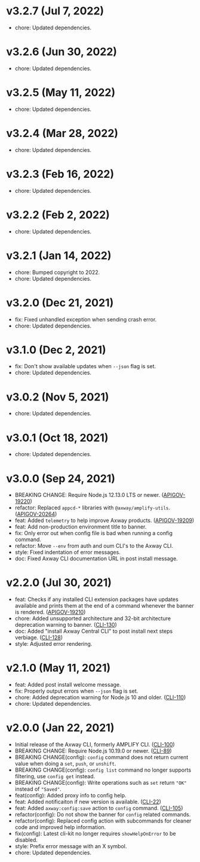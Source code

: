 # v3.2.7 (Jul 7, 2022)

- chore: Updated dependencies.

# v3.2.6 (Jun 30, 2022)

- chore: Updated dependencies.

# v3.2.5 (May 11, 2022)

- chore: Updated dependencies.

# v3.2.4 (Mar 28, 2022)

- chore: Updated dependencies.

# v3.2.3 (Feb 16, 2022)

- chore: Updated dependencies.

# v3.2.2 (Feb 2, 2022)

- chore: Updated dependencies.

# v3.2.1 (Jan 14, 2022)

- chore: Bumped copyright to 2022.
- chore: Updated dependencies.

# v3.2.0 (Dec 21, 2021)

- fix: Fixed unhandled exception when sending crash error.
- chore: Updated dependencies.

# v3.1.0 (Dec 2, 2021)

- fix: Don't show available updates when `--json` flag is set.
- chore: Updated dependencies.

# v3.0.2 (Nov 5, 2021)

- chore: Updated dependencies.

# v3.0.1 (Oct 18, 2021)

- chore: Updated dependencies.

# v3.0.0 (Sep 24, 2021)

- BREAKING CHANGE: Require Node.js 12.13.0 LTS or newer.
  ([APIGOV-19220](https://jira.axway.com/browse/APIGOV-19220))
- refactor: Replaced `appcd-*` libraries with `@axway/amplify-utils`.
  ([APIGOV-20264](https://jira.axway.com/browse/APIGOV-20264))
- feat: Added `telemetry` to help improve Axway products.
  ([APIGOV-19209](https://jira.axway.com/browse/APIGOV-19209))
- feat: Add non-production environment title to banner.
- fix: Only error out when config file is bad when running a config command.
- refactor: Move `--env` from auth and oum CLI's to the Axway CLI.
- style: Fixed indentation of error messages.
- doc: Fixed Axway CLI documentation URL in post install message.

# v2.2.0 (Jul 30, 2021)

- feat: Checks if any installed CLI extension packages have updates available and prints them
  at the end of a command whenever the banner is rendered.
  ([APIGOV-19210](https://jira.axway.com/browse/APIGOV-19210))
- chore: Added unsupported architecture and 32-bit architecture deprecation warning to banner.
  ([CLI-130](https://jira.axway.com/browse/CLI-130))
- doc: Added "install Axway Central CLI" to post install next steps verbiage.
  ([CLI-128](https://jira.axway.com/browse/CLI-128))
- style: Adjusted error rendering.

# v2.1.0 (May 11, 2021)

- feat: Added post install welcome message.
- fix: Properly output errors when `--json` flag is set.
- chore: Added deprecation warning for Node.js 10 and older.
  ([CLI-110](https://jira.axway.com/browse/CLI-110))
- chore: Updated dependencies.

# v2.0.0 (Jan 22, 2021)

- Initial release of the Axway CLI, formerly AMPLIFY CLI.
  ([CLI-100](https://jira.axway.com/browse/CLI-100))
- BREAKING CHANGE: Require Node.js 10.19.0 or newer.
  ([CLI-89](https://jira.axway.com/browse/CLI-89))
- BREAKING CHANGE(config): `config` command does not return current value when doing a `set`,
  `push`, or `unshift`.
- BREAKING CHANGE(config): `config list` command no longer supports filtering, use `config get`
  instead.
- BREAKING CHANGE(config): Write operations such as `set` return `"OK"` instead of `"Saved"`.
- feat(config): Added proxy info to config help.
- feat: Added notificaiton if new version is available.
  ([CLI-22](https://jira.axway.com/browse/CLI-22))
- feat: Added `axway:config:save` action to `config` command.
  ([CLI-105](https://jira.axway.com/browse/CLI-105))
- refactor(config): Do not show the banner for `config` related commands.
- refactor(config): Replaced config action with subcommands for cleaner code and improved help
  information.
- fix(config): Latest cli-kit no longer requires `showHelpOnError` to be disabled.
- style: Prefix error message with an X symbol.
- chore: Updated dependencies.
